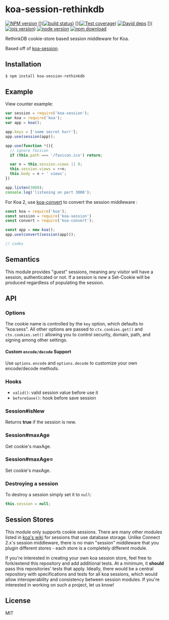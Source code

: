 # koa-session-rethinkdb

[![NPM version][npm-image]][npm-url]
[]([![build status][travis-image]][travis-url])
[]([![Test coverage][coveralls-image]][coveralls-url])
[]([![Gittip][gittip-image]][gittip-url])
[![David deps][david-image]][david-url]
[]([![iojs version][iojs-image]][iojs-url])
[![node version][node-image]][node-url]
[![npm download][download-image]][download-url]

[npm-image]: https://img.shields.io/npm/v/koa-session-rethinkdb.svg?style=flat-square
[npm-url]: https://npmjs.org/package/koa-session-rethinkdb
[travis-image]: https://img.shields.io/travis/koajs/session.svg?style=flat-square
[travis-url]: https://travis-ci.org/koajs/session
[coveralls-image]: https://img.shields.io/coveralls/koajs/session.svg?style=flat-square
[coveralls-url]: https://coveralls.io/r/koajs/session?branch=master
[gittip-image]: https://img.shields.io/gittip/fengmk2.svg?style=flat-square
[gittip-url]: https://www.gittip.com/fengmk2/
[david-image]: https://img.shields.io/david/haneefmubarak/koa-session-rethinkdb.svg?style=flat-square
[david-url]: https://david-dm.org/haneefmubarak/koa-session-rethinkdb
[iojs-image]: https://img.shields.io/badge/io.js-%3E=_1.0-yellow.svg?style=flat-square
[iojs-url]: http://iojs.org/
[node-image]: https://img.shields.io/badge/node.js-%3E%3D%205.0-brightgreen.svg?style=flat-square
[node-url]: http://nodejs.org/download/
[download-image]: https://img.shields.io/npm/dm/koa-session-rethinkdb.svg?style=flat-square
[download-url]: https://npmjs.org/package/koa-session-rethinkdb

RethinkDB cookie-store based session middleware for Koa.

Based off of [koa-session](https://github.com/koajs/session).

## Installation

```bash
$ npm install koa-session-rethinkdb
```

## Example

View counter example:

```js
var session = require('koa-session');
var koa = require('koa');
var app = koa();

app.keys = ['some secret hurr'];
app.use(session(app));

app.use(function *(){
  // ignore favicon
  if (this.path === '/favicon.ico') return;

  var n = this.session.views || 0;
  this.session.views = ++n;
  this.body = n + ' views';
})

app.listen(3000);
console.log('listening on port 3000');
```
For Koa 2, use [koa-convert](https://github.com/gyson/koa-convert) to convert the session middleware :

```js
const koa = require('koa');
const session = require('koa-session')
const convert = require('koa-convert');

const app = new koa();
app.use(convert(session(app)));

// codes
```

## Semantics

  This module provides "guest" sessions, meaning any visitor will have a session,
  authenticated or not. If a session is _new_ a Set-Cookie will be produced regardless
  of populating the session.

## API

### Options

  The cookie name is controlled by the `key` option, which defaults
  to "koa:sess". All other options are passed to `ctx.cookies.get()` and
  `ctx.cookies.set()` allowing you to control security, domain, path,
  and signing among other settings.

#### Custom `encode/decode` Support

  Use `options.encode` and `options.decode` to customize your own encode/decode methods.

### Hooks

  - `valid()`: valid session value before use it
  - `beforeSave()`: hook before save session

### Session#isNew

  Returns __true__ if the session is new.

### Session#maxAge

  Get cookie's maxAge.

### Session#maxAge=

  Set cookie's maxAge.

### Destroying a session

  To destroy a session simply set it to `null`:

```js
this.session = null;
```

## Session Stores

  This module only supports cookie sessions. There are many other modules listed in [koa's wiki](https://github.com/koajs/koa/wiki#wiki-sessions) for sessions that use database storage. Unlike Connect 2.x's session middleware, there is no main "session" middleware that you plugin different stores - each store is a completely different module.

  If you're interested in creating your own koa session store, feel free to fork/extend this repository and add additional tests. At a minimum, it __should__ pass this repositories' tests that apply. Ideally, there would be a central repository with specifications and tests for all koa sessions, which would allow interoperability and consistency between session modules. If you're interested in working on such a project, let us know!

## License

  MIT
